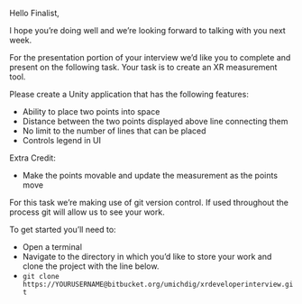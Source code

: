Hello Finalist,

I hope you’re doing well and we’re looking forward to talking with you next week.

For the presentation portion of your interview we’d like you to complete and present on the following task.
Your task is to create an XR measurement tool.

Please create a Unity application that has the following features:

* Ability to place two points into space
* Distance between the two points displayed above line connecting them
* No limit to the number of lines that can be placed
* Controls legend in UI

Extra Credit:

* Make the points movable and update the measurement as the points move

For this task we’re making use of git version control. If used throughout the process git will allow us to see your work.

To get started you’ll need to:

* Open a terminal
* Navigate to the directory in which you’d like to store your work and clone the project with the line below.
* `git clone https://YOURUSERNAME@bitbucket.org/umichdig/xrdeveloperinterview.git`